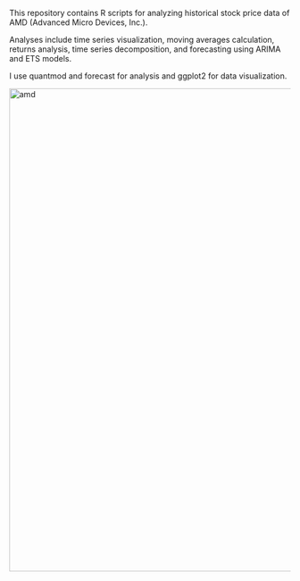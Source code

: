 This repository contains R scripts for analyzing historical stock price data of AMD (Advanced Micro Devices, Inc.). 

Analyses include time series visualization, moving averages calculation, returns analysis, time series decomposition, and forecasting using ARIMA and ETS models. 

I use quantmod and forecast for analysis and ggplot2 for data visualization. 

<img width="866" alt="amd" src="https://github.com/eduardofabress/stockamd/assets/148300779/f3f47d81-0a1b-4be5-a878-070236204632">
